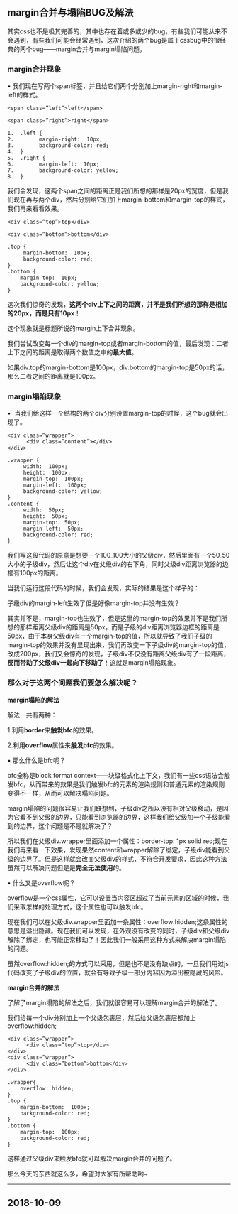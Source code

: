 ## margin合并与塌陷BUG及解法

其实css也不是极其完善的，其中也存在着或多或少的bug，有些我们可能从来不会遇到，有些我们可能会经常遇到，这次介绍的两个bug是属于cssbug中的很经典的两个bug——margin合并与margin塌陷问题。

### margin合并现象

• 我们现在写两个span标签，并且给它们两个分别加上margin-right和margin-left的样式。

`<span class=”left”>left</span>`

`<span class=”right”>right</span>`

```
1.  .left {  
2.        margin-right:  10px;  
3.        background-color: red;  
4.  }  
5.  .right {  
6.        margin-left:  10px;  
7.        background-color: yellow;  
8.  }
```

我们会发现，这两个span之间的距离正是我们所想的那样是20px的宽度，但是我们现在再写两个div，然后分别给它们加上margin-bottom和margin-top的样式，我们再来看看效果。

`<div class=”top”>top</div>`

`<div class=”bottom”>bottom</div>`

```
.top {  
     margin-bottom:  10px;  
     background-color: red;  
}  
.bottom {  
    margin-top:  10px;  
    background-color: yellow;  
}
```

这次我们惊奇的发现，**这两个div上下之间的距离，并不是我们所想的那样是相加的20px，而是只有10px**！

这个现象就是标题所说的margin上下合并现象。

我们尝试改变每一个div的margin-top或者margin-bottom的值，最后发现：二者上下之间的距离是取得两个数值之中的**最大值**。

如果div.top的margin-bottom是100px，div.bottom的margin-top是50px的话，那么二者之间的距离就是100px。

### margin塌陷现象

•  当我们给这样一个结构的两个div分别设置margin-top的时候，这个bug就会出现了。

```
<div class=”wrapper”>
      <div class=”content”></div>
</div>
```

```
.wrapper {  
     width:  100px;  
     height:  100px;  
     margin-top:  100px;  
     margin-left:  100px;  
     background-color: yellow;  
}     
.content {  
     width:  50px;  
     height:  50px;  
     margin-top:  50px;  
     margin-left:  50px;  
     background-color: red;  
}
```

我们写这段代码的原意是想要一个100_100大小的父级div，然后里面有一个50_50大小的子级div，然后让这个div在父级div的右下角，同时父级div距离浏览器的边框有100px的距离。

当我们运行这段代码的时候，我们会发现，实际的结果是这个样子的：

子级div的margin-left生效了但是好像margin-top并没有生效？

其实并不是，margin-top也生效了，但是这里的margin-top的效果并不是我们所想的那样距离父级div的距离是50px，而是子级的div距离浏览器边框的距离是50px，由于本身父级div有一个margin-top的值，所以就导致了我们子级的margin-top的效果并没有显现出来，我们再改变一下子级div的margin-top的值，改成200px，我们又会惊奇的发现，子级div不仅没有距离父级div有了一段距离，**反而带动了父级div一起向下移动了**！这就是margin塌陷现象。

### 那么对于这两个问题我们要怎么解决呢？

**margin塌陷的解法**

解法一共有两种：

1.利用**border**来**触发bfc**的效果。

2.利用**overflow**属性来**触发bfc**的效果。

• 那么什么是bfc呢？

bfc全称是block format context——块级格式化上下文，我们有一些css语法会触发bfc，从而带来的效果是我们触发bfc的元素的渲染规则和普通元素的渲染规则变得不一样，从而可以解决塌陷问题。

margin塌陷的问题很容易让我们联想到，子级div之所以没有相对父级移动，是因为它看不到父级的边界，只能看到浏览器的边界，这样我们给父级加一个子级能看到的边界，这个问题是不是就解决了？

所以我们在父级div.wrapper里面添加一个属性：border-top: 1px solid red;现在我们再来看一下效果，发现果然content和wrapper解除了绑定，子级div能看到父级的边界了。但是这样就会改变父级div的样式，不符合开发要求，因此这种方法虽然可以解决问题但是是**完全无法使用**的。

• 什么又是overflow呢？

overflow是一个css属性，它可以设置当内容区超过了当前元素的区域的时候，我们采取怎样的处理方式，这个属性也可以触发bfc。

现在我们可以在父级div.wrapper里面加一条属性：overflow:hidden;这条属性的意思是溢出隐藏。现在我们可以发现，在外观没有改变的同时，子级div和父级div解除了绑定，也可能正常移动了！因此我们一般采用这种方式来解决margin塌陷的问题。

虽然overflow:hidden;的方式可以采用，但是也不是没有缺点的，一旦我们用过js代码改变了子级div的位置，就会有导致子级一部分内容因为溢出被隐藏的风险。

**margin合并的解法**

了解了margin塌陷的解法之后，我们就很容易可以理解margin合并的解法了。

我们给每一个div分别加上一个父级包裹层，然后给父级包裹层都加上overflow:hidden;

```
<div class=”wrapper”>
      <div class=”top”>top</div>
</div>
<div class=”wrapper”>
      <div class=”bottom”>bottom</div>
</div>
```
  
```
.wrapper{  
    overflow: hidden;  
}  
.top {  
    margin-bottom:  100px;  
    background-color: red;  
}  
.bottom {  
    margin-top:  100px;  
    background-color: red;  
}
```

这样通过父级div来触发bfc就可以解决margin合并的问题了。

那么今天的东西就这么多，希望对大家有所帮助哟~

---

## 2018-10-09